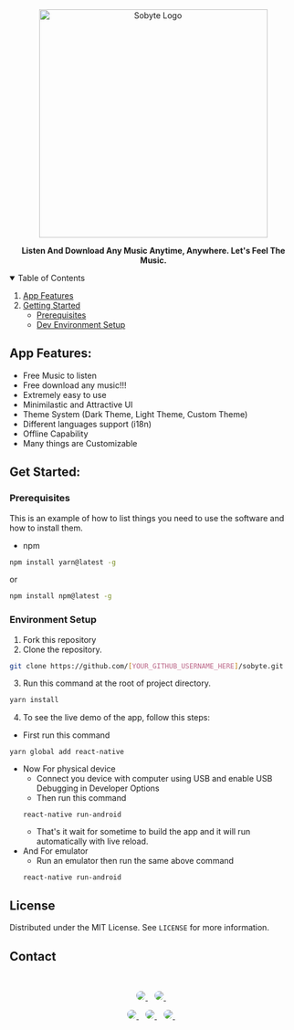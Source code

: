 
<div align="center">
  <img alt="Sobyte Logo" src="https://github.com/sobhanbera/sobyte/blob/master/.github_src/logo_name.png" width="400px" />

  **Listen And Download Any Music Anytime, Anywhere. Let's Feel The Music.**
</div>

<details open="open">
  <summary>Table of Contents</summary>
  <ol>
    <li>
      <a href="#about-the-project">App Features</a>
    </li>
    <li>
      <a href="#getting-started">Getting Started</a>
      <ul>
        <li><a href="#prerequisites">Prerequisites</a></li>
        <li><a href="#environment-setup">Dev Environment Setup</a></li>
      </ul>
    </li>
  </ol>
</details>

## App Features:
- Free Music to listen
- Free download any music!!!
- Extremely easy to use
- Minimilastic and Attractive UI
- Theme System (Dark Theme, Light Theme, Custom Theme)
- Different languages support (i18n)
- Offline Capability
- Many things are Customizable

## Get Started:

### Prerequisites

This is an example of how to list things you need to use the software and how to install them.
* npm
```sh
npm install yarn@latest -g
```
  or
```sh
npm install npm@latest -g
```

### Environment Setup

1. Fork this repository
2. Clone the repository.
```sh
git clone https://github.com/[YOUR_GITHUB_USERNAME_HERE]/sobyte.git
```
3. Run this command at the root of project directory.
```sh
yarn install
```
4. To see the live demo of the app, follow this steps:
  - First run this command
  ```
  yarn global add react-native
  ```
  - Now For physical device
    - Connect you device with computer using USB and enable USB Debugging in Developer Options
    - Then run this command
    ```
    react-native run-android
    ```
    - That's it wait for sometime to build the app and it will run automatically with live reload.
  - And For emulator
    - Run an emulator then run the same above command
    ```
    react-native run-android
    ```
    
 
## License

Distributed under the MIT License. See `LICENSE` for more information.

## Contact

</br>
<p align='center'>
  <a href="https://www.linkedin.com/in/sobhanbera">
    <img style="border-radius:25px" src="https://img.shields.io/badge/linkedin-%230077B5.svg?&style=for-the-badge&logo=linkedin&logoColor=white" />
  </a>&nbsp;&nbsp;
  <a href="https://www.instagram.com/sobhanbera_">
    <img  style="border-radius:25px"src="https://img.shields.io/badge/instagram-%23E4405F.svg?&style=for-the-badge&logo=instagram&logoColor=white" />        
  </a>&nbsp;&nbsp;
</p>

<p align='center'>
  <a href="https://www.facebook.com/sobhanberaos">
    <img style="border-radius:25px" src="https://img.shields.io/badge/sobhanbera-%233b5998.svg?&style=for-the-badge&logo=facebook&logoColor=white" />
  </a>&nbsp;&nbsp;
  <a href="https://twitter.com/BeraSobhan">
    <img style="border-radius:25px" src="https://img.shields.io/badge/twitter-%2300acee.svg?&style=for-the-badge&logo=twitter&logoColor=white" />        
  </a>&nbsp;&nbsp;
  <a href="mailto:sobhanbera258@gmail.com">
    <img style="border-radius:25px" src="https://img.shields.io/badge/-sobhanbera258-c14438?style=for-the-badge&logo=Gmail&logoColor=white&link=mailto:sobhanbera258@gmail.com" />
  </a>&nbsp;&nbsp;
</p>


